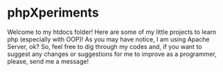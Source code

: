 # phpXperiments
Welcome to my htdocs folder! Here are some of my little projects to learn php (especially with OOP)! As you may have notice, 
I am using Apache Server, ok? So, feel free to dig through my codes and, 
if you want to suggest any changes or suggestions for me to improve as a programmer, please, send me a message!
